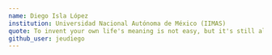```yaml
---
name: Diego Isla López
institution: Universidad Nacional Autónoma de México (IIMAS)
quote: To invent your own life's meaning is not easy, but it's still allowed. - Bill Waterson
github_user: jeudiego
---
```

